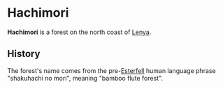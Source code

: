 # Hachimori

**Hachimori** is a forest on the north coast of [Lenya](index.md).

## History

The forest's name comes from the pre-[Esterfell](../) human language phrase "shakuhachi no mori", meaning "bamboo flute forest".
